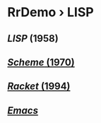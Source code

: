 # RrDemo › LISP

## *LISP* (1958)

## [*Scheme* (1970)](http://scheme-reports.org/)

## [*Racket* (1994)](http://racket-lang.org/)

## [*Emacs*](http://gnu.org/software/emacs/)
